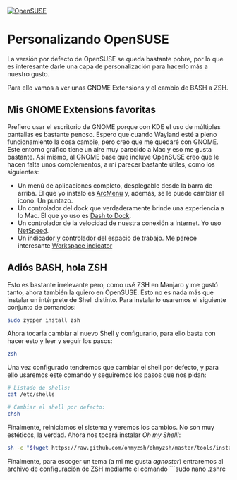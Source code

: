 [![OpenSUSE](https://img.shields.io/badge/OpenSUSE-0C322C?style=for-the-badge&logo=SUSE&logoColor=white)](OpenSUSE.md)

# Personalizando OpenSUSE

La versión por defecto de OpenSUSE se queda bastante pobre, por lo que es interesante darle una capa de personalización para hacerlo más a nuestro gusto.

Para ello vamos a ver unas GNOME Extensions y el cambio de BASH a ZSH.

## Mis GNOME Extensions favoritas

Prefiero usar el escritorio de GNOME porque con KDE el uso de múltiples pantallas es bastante penoso. Espero que cuando Wayland esté a pleno funcionamiento la cosa cambie, pero creo que me quedaré con GNOME. Este entorno gráfico tiene un aire muy parecido a Mac y eso me gusta bastante. Así mismo, al GNOME base que incluye OpenSUSE creo que le hacen falta unos complementos, a mi parecer bastante útiles, como los siguientes:

- Un menú de aplicaciones completo, desplegable desde la barra de arriba. El que yo instalo es [ArcMenu](https://extensions.gnome.org/extension/3628/arcmenu/) y, además, se le puede cambiar el icono. Un puntazo.
- Un controlador del dock que verdaderamente brinde una experiencia a lo Mac. El que yo uso es [Dash to Dock](https://extensions.gnome.org/extension/307/dash-to-dock/).
- Un controlador de la velocidad de nuestra conexión a Internet. Yo uso [NetSpeed](https://extensions.gnome.org/extension/104/netspeed/).
- Un indicador y controlador del espacio de trabajo. Me parece interesante [Workspace indicator](https://extensions.gnome.org/extension/3952/workspace-indicator/)

## Adiós BASH, hola ZSH

Esto es bastante irrelevante pero, como usé ZSH en Manjaro y me gustó tanto, ahora también la quiero en OpenSUSE. Esto no es nada más que instalar un intérprete de Shell distinto. Para instalarlo usaremos el siguiente conjunto de comandos:

```bash
sudo zypper install zsh
```

Ahora tocaría cambiar al nuevo Shell y configurarlo, para ello basta con hacer esto y leer y seguir los pasos:

```bash
zsh
```

Una vez configurado tendremos que cambiar el shell por defecto, y para ello usaremos este comando y seguiremos los pasos que nos pidan:

```bash
# Listado de shells:
cat /etc/shells

# Cambiar el shell por defecto:
chsh
```

Finalmente, reiniciamos el sistema y veremos los cambios. No son muy estéticos, la verdad. Ahora nos tocará instalar _Oh my Shell!_:

```bash
sh -c "$(wget https://raw.github.com/ohmyzsh/ohmyzsh/master/tools/install.sh -O -)"
```

Finalmente, para escoger un tema (a mi me gusta _agnoster_) entraremos al archivo de configuración de ZSH mediante el comando ```sudo nano .zshrc
